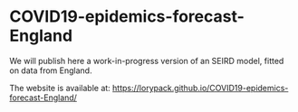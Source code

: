 # COVID19-epidemics-forecast-England


We will publish here a work-in-progress version of an SEIRD model, fitted on data from England. 


The website is available at:  https://lorypack.github.io/COVID19-epidemics-forecast-England/
